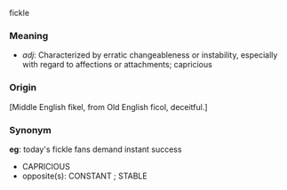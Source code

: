 fickle
### Meaning
+ _adj_: Characterized by erratic changeableness or instability, especially with regard to affections or attachments; capricious

### Origin

[Middle English fikel, from Old English ficol, deceitful.]

### Synonym

__eg__: today's fickle fans demand instant success

+ CAPRICIOUS
+ opposite(s): CONSTANT ; STABLE


